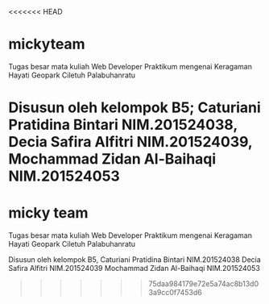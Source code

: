 <<<<<<< HEAD
# mickyteam
Tugas besar mata kuliah Web Developer Praktikum mengenai Keragaman Hayati Geopark Ciletuh Palabuhanratu

Disusun oleh kelompok B5;
Caturiani Pratidina Bintari NIM.201524038,
Decia Safira Alfitri NIM.201524039,
Mochammad Zidan Al-Baihaqi NIM.201524053
=======
# micky team
Tugas besar mata kuliah Web Developer Praktikum mengenai Keragaman Hayati Geopark Ciletuh Palabuhanratu

Disusun oleh kelompok B5,
Caturiani Pratidina Bintari NIM.201524038
Decia Safira Alfitri NIM.201524039
Mochammad Zidan Al-Baihaqi NIM.201524053
>>>>>>> 75daa984179e72e5a74ac8b13d03a9cc0f7453d6
